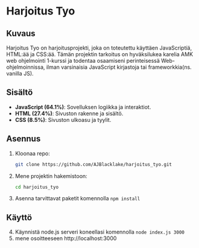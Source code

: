 # Harjoitus Tyo

## Kuvaus
Harjoitus Tyo on harjoitusprojekti, joka on toteutettu käyttäen JavaScriptiä, HTML:ää ja CSS:ää. Tämän projektin tarkoitus on hyväksilukea karelia AMK web ohjelmointi 1-kurssi ja todentaa osaamiseni perinteisessä Web-ohjelmoinnissa, ilman varsinaisia JavaScript kirjastoja tai frameworkkia(ns. vanilla JS).

## Sisältö
- **JavaScript (64.1%)**: Sovelluksen logiikka ja interaktiot.
- **HTML (27.4%)**: Sivuston rakenne ja sisältö.
- **CSS (8.5%)**: Sivuston ulkoasu ja tyylit.

## Asennus
1. Kloonaa repo:
    ```bash
    git clone https://github.com/AJBlacklake/harjoitus_tyo.git
    ```
2. Mene projektin hakemistoon:
    ```bash
    cd harjoitus_tyo
    ```
3. Asenna tarvittavat paketit komennolla ```npm install```

## Käyttö

4. Käynnistä node.js serveri koneellasi komennolla `node index.js 3000`
5. mene osoitteeseen http://localhost:3000

